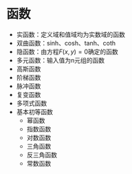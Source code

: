 # 函数

* 实函数：定义域和值域均为实数域的函数
* 双曲函数：sinh、cosh、tanh、coth
* 隐函数：由方程$F(x,y)=0$确定的函数
* 多元函数：输入值为n元组的函数
* 高斯函数
* 阶梯函数
* 脉冲函数
* 复变函数
* 多项式函数
* 基本初等函数
  * 幂函数
  * 指数函数
  * 对数函数
  * 三角函数
  * 反三角函数
  * 常数函数

